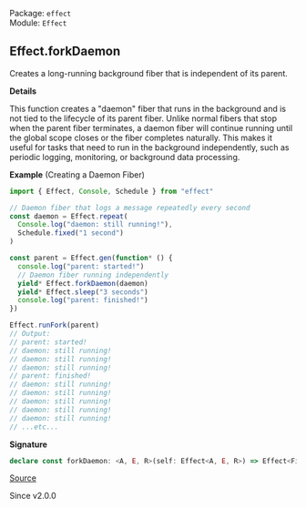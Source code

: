 Package: `effect`<br />
Module: `Effect`<br />

## Effect.forkDaemon

Creates a long-running background fiber that is independent of its parent.

**Details**

This function creates a "daemon" fiber that runs in the background and is not
tied to the lifecycle of its parent fiber. Unlike normal fibers that stop
when the parent fiber terminates, a daemon fiber will continue running until
the global scope closes or the fiber completes naturally. This makes it
useful for tasks that need to run in the background independently, such as
periodic logging, monitoring, or background data processing.

**Example** (Creating a Daemon Fiber)

```ts
import { Effect, Console, Schedule } from "effect"

// Daemon fiber that logs a message repeatedly every second
const daemon = Effect.repeat(
  Console.log("daemon: still running!"),
  Schedule.fixed("1 second")
)

const parent = Effect.gen(function* () {
  console.log("parent: started!")
  // Daemon fiber running independently
  yield* Effect.forkDaemon(daemon)
  yield* Effect.sleep("3 seconds")
  console.log("parent: finished!")
})

Effect.runFork(parent)
// Output:
// parent: started!
// daemon: still running!
// daemon: still running!
// daemon: still running!
// parent: finished!
// daemon: still running!
// daemon: still running!
// daemon: still running!
// daemon: still running!
// daemon: still running!
// ...etc...
```

**Signature**

```ts
declare const forkDaemon: <A, E, R>(self: Effect<A, E, R>) => Effect<Fiber.RuntimeFiber<A, E>, never, R>
```

[Source](https://github.com/Effect-TS/effect/tree/main/packages/effect/src/Effect.ts#L6334)

Since v2.0.0